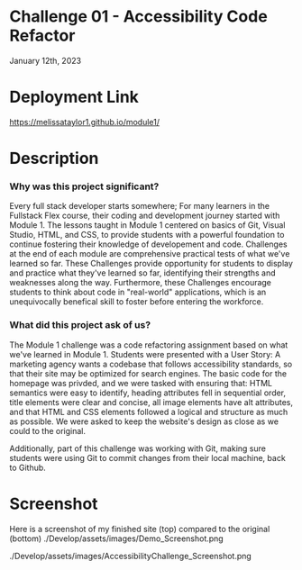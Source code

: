 # Challenge 01 - Accessibility Code Refactor 
January 12th, 2023

# Deployment Link
https://melissataylor1.github.io/module1/


# Description
### Why was this project significant?
Every full stack developer starts somewhere; For many learners in the Fullstack Flex course, their coding and development journey started with Module 1. The lessons taught in Module 1 centered on basics of Git, Visual Studio, HTML, and CSS, to provide students with a powerful foundation to continue fostering their knowledge of developement and code. Challenges at the end of each module are comprehensive practical tests of what we've learned so far. These Challenges provide opportunity for students to display and practice what they've learned so far, identifying their strengths and weaknesses along the way. Furthermore, these Challenges encourage students to think about code in "real-world" applications, which is an unequivocally benefical skill to foster before entering the workforce.  

### What did this project ask of us? 
The Module 1 challenge was a code refactoring assignment based on what we've learned in Module 1. Students were presented with a User Story: A marketing agency wants a codebase that follows accessibility standards, so that their site may be optimized for search engines. The basic code for the homepage was privded, and we were tasked with ensuring that: HTML semantics were easy to identify, heading attributes fell in sequential order, title elements were clear and concise, all image elements have alt attributes, and that HTML and CSS elements followed a logical and structure as much as possible. We were asked to keep the website's design as close as we could to the original. 

Additionally, part of this challenge was working with Git, making sure students were using Git to commit changes from their local machine, back to Github. 

# Screenshot
Here is a screenshot of my finished site (top) compared to the original (bottom)
./Develop/assets/images/Demo_Screenshot.png

./Develop/assets/images/AccessibilityChallenge_Screenshot.png


